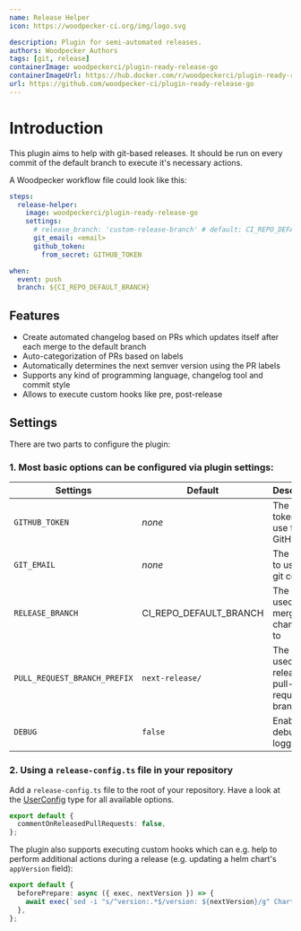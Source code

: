 ```yaml
---
name: Release Helper
icon: https://woodpecker-ci.org/img/logo.svg

description: Plugin for semi-automated releases.
authors: Woodpecker Authors
tags: [git, release]
containerImage: woodpeckerci/plugin-ready-release-go
containerImageUrl: https://hub.docker.com/r/woodpeckerci/plugin-ready-release-go
url: https://github.com/woodpecker-ci/plugin-ready-release-go
---
```


# Introduction

This plugin aims to help with git-based releases.
It should be run on every commit of the default branch to execute it's necessary actions.

A Woodpecker workflow file could look like this:

```yaml
steps:
  release-helper:
    image: woodpeckerci/plugin-ready-release-go
    settings:
      # release_branch: 'custom-release-branch' # default: CI_REPO_DEFAULT_BRANCH
      git_email: <email>
      github_token:
        from_secret: GITHUB_TOKEN

when:
  event: push
  branch: ${CI_REPO_DEFAULT_BRANCH}
```

## Features

- Create automated changelog based on PRs which updates itself after each merge to the default branch
- Auto-categorization of PRs based on labels
- Automatically determines the next semver version using the PR labels
- Supports any kind of programming language, changelog tool and commit style
- Allows to execute custom hooks like pre, post-release

## Settings

There are two parts to configure the plugin:

### 1. Most basic options can be configured via plugin settings:

| Settings                     | Default                | Description                                       |
| ---------------------------- | ---------------------- | ------------------------------------------------- |
| `GITHUB_TOKEN`               | _none_                 | The GitHub token to use for the GitHub API        |
| `GIT_EMAIL`                  | _none_                 | The email to use for git commits                  |
| `RELEASE_BRANCH`             | CI_REPO_DEFAULT_BRANCH | The branch used to merge the changelog to         |
| `PULL_REQUEST_BRANCH_PREFIX` | `next-release/`        | The prefix used for release pull-request branches |
| `DEBUG`                      | `false`                | Enable debug logging                              |

### 2. Using a `release-config.ts` file in your repository

Add a `release-config.ts` file to the root of your repository. Have a look at the [UserConfig](https://github.com/woodpecker-ci/plugin-ready-release-go/blob/main/src/utils/types.ts) type for all available options.

```ts
export default {
  commentOnReleasedPullRequests: false,
};
````

The plugin also supports executing custom hooks which can e.g. help to perform additional actions during a release (e.g. updating a helm chart's `appVersion` field):

```ts
export default {
  beforePrepare: async ({ exec, nextVersion }) => {
    await exec(`sed -i "s/^version:.*$/version: ${nextVersion}/g" Chart.yaml`);
  },
};
```
